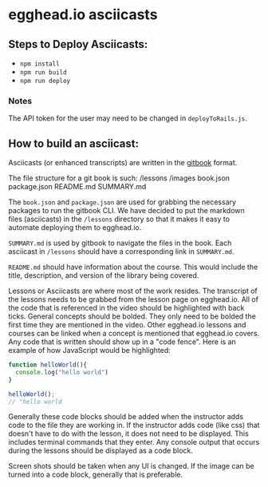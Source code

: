 # egghead.io asciicasts

## Steps to Deploy Asciicasts:
- `npm install`
- `npm run build`
- `npm run deploy`

### Notes
The API token for the user may need to be changed in `deployToRails.js`. 


## How to build an asciicast:
Asciicasts (or enhanced transcripts) are written in the [gitbook](https://www.gitbook.com/) format. 

 The file structure for a git book is such: 
 /lessons
 /images
 book.json
 package.json
 README.md
 SUMMARY.md

The `book.json` and `package.json` are used for grabbing the necessary packages to run the gitbook CLI. We have decided to put the markdown files (asciicasts) in the `/lessons` directory so that it makes it easy to automate deploying them to egghead.io.

`SUMMARY.md` is used by gitbook to navigate the files in the book. Each asciicast in `/lessons` should have a corresponding link in `SUMMARY.md`.

`README.md` should have information about the course. This would include the title, description, and version of the library being covered.

Lessons or Asciicasts are where most of the work resides. The transcript of the lessons needs to be grabbed from the lesson page on egghead.io. All of the code that is referenced in the video should be highlighted with back ticks. General concepts should be bolded. They only need to be bolded the first time they are mentioned in the video. Other egghead.io lessons and courses can be linked when a concept is mentioned that egghead.io covers. Any code that is written should show up in a "code fence". Here is an example of how JavaScript would be highlighted: 

```javascript
function helloWorld(){
  console.log("hello world")
}

helloWorld();
// "hello world
```

Generally these code blocks should be added when the instructor adds code to the file they are working in. If the instructor adds code (like css) that doesn't have to do with the lesson, it does not need to be displayed. This includes terminal commands that they enter. Any console output that occurs during the lessons should be displayed as a code block.

Screen shots should be taken when any UI is changed. If the image can be turned into a code block, generally that is preferable. 